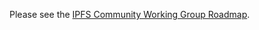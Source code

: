 Please see the [IPFS Community Working Group Roadmap](https://github.com/ipfs/community/blob/master/ROADMAP.md). 
